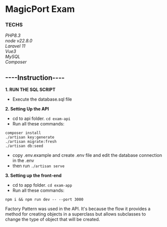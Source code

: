 # MagicPort Exam 

### **TECHS**
*PHP8.3*  
*node v22.8.0*  
*Laravel 11*  
*Vue3*  
*MySQL*  
*Composer*  

## **----Instruction----**

**1. RUN THE SQL SCRIPT**
- Execute the database.sql file

**2. Setting Up the API**
- cd to api folder.  `cd exam-api`
- Run all these commands:
```
composer install
./artisan key:generate
./artisan migrate:fresh
./artisan db:seed
```
- copy .env.example and create .env file and edit the database connection in the .env
- then run `./artisan serve`

**3. Setting up the front-end**
- cd to app folder. `cd exam-app`
- Run all these commands:
```
npm i && npm run dev -- --port 3000
```


Factory Pattern was used in the API. It's because the flow it provides a method for creating objects in a superclass but allows subclasses to change the type of object that will be created.
